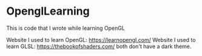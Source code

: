 # OpenglLearning
This is code that I wrote while learning OpenGL

Website I used to learn OpenGL: https://learnopengl.com/
Website I used to learn GLSL: https://thebookofshaders.com/
both don't have a dark theme.
